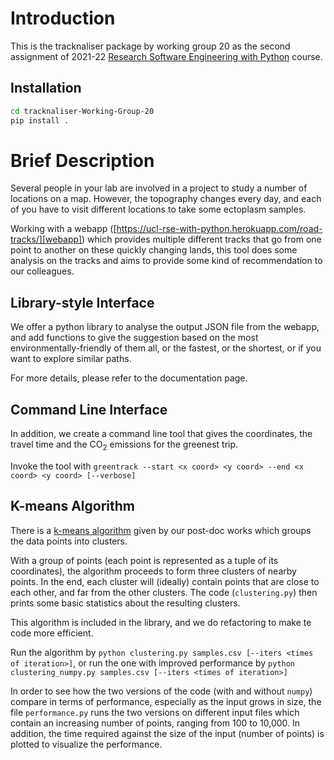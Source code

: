 # Introduction

This is the tracknaliser package by working group 20 as the second assignment of 2021-22
[Research Software Engineering with Python](development.rc.ucl.ac.uk/training/engineering) course.

## Installation

```bash
cd tracknaliser-Working-Group-20
pip install .
```


# Brief Description

Several people in your lab are involved in a project to study a number of locations on a map. However, the topography changes every day, and each of you have to visit different locations to take some ectoplasm samples.

[webapp]: https://ucl-rse-with-python.herokuapp.com/road-tracks/

Working with a webapp ([https://ucl-rse-with-python.herokuapp.com/road-tracks/][webapp]) which provides multiple different tracks that go from one point to another on these quickly changing lands, this tool does some analysis on the tracks and aims to provide some kind of recommendation to our colleagues. 

## Library-style Interface

We offer a python library to analyse the output JSON file from the webapp, and add functions to give the suggestion based on the most environmentally-friendly of them all, or the fastest, or the shortest, or if you want to explore similar paths. 

For more details, please refer to the documentation page.

## Command Line Interface

In addition, we create a command line tool that gives the coordinates, the travel time and the CO$_{2}$ emissions for the greenest trip.

<!-- ## Usage -->
    
Invoke the tool with `greentrack --start <x coord> <y coord> --end <x coord> <y coord> [--verbose]`

## K-means Algorithm

There is a [k-means algorithm](https://en.wikipedia.org/wiki/K-means_clustering) given by our post-doc works which groups the data points into clusters. 

With a group of points (each point is represented as a tuple of its coordinates), the algorithm proceeds to form three clusters of
nearby points. In the end, each cluster will (ideally) contain points that are close to each other, and far from the other clusters. The code (`clustering.py`) then prints some basic statistics about the resulting clusters.

This algorithm is included in the library, and we do refactoring to make te code more efficient.

Run the algorithm by `python clustering.py samples.csv [--iters <times of iteration>]`, or run the one with improved performance by `python clustering_numpy.py samples.csv [--iters <times of iteration>]`

In order to see how the two versions of the code (with and without `numpy`) compare in terms of performance, especially as the input grows in size, the file `performance.py` runs the two versions on different input files which contain an increasing number of points, ranging from 100 to 10,000. In addition, the time required against the size of the input (number of points) is plotted to visualize the performance.
